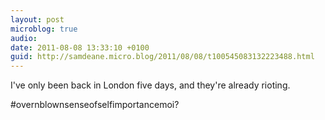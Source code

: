 ```yaml
---
layout: post
microblog: true
audio: 
date: 2011-08-08 13:33:10 +0100
guid: http://samdeane.micro.blog/2011/08/08/t100545083132223488.html
---
```

I've only been back in London five days, and they're already rioting.

#overnblownsenseofselfimportancemoi?
